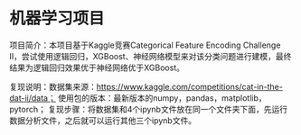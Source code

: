 # 机器学习项目
项目简介：本项目基于Kaggle竞赛Categorical Feature Encoding Challenge II，尝试使用逻辑回归，XGBoost、神经网络模型来对该分类问题进行建模，最终结果为逻辑回归效果优于神经网络优于XGBoost。


复现说明：数据集来源：https://www.kaggle.com/competitions/cat-in-the-dat-ii/data；
使用包的版本：最新版本的numpy，pandas，matplotlib，pytorch；
复现步骤：将数据集和4个ipynb文件放在同一个文件夹下面，先运行数据分析文件，之后就可以运行其他三个ipynb文件。
